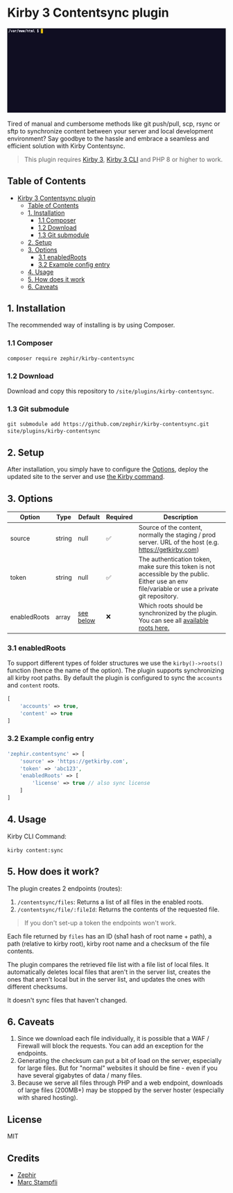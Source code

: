 # Kirby 3 Contentsync plugin

![cover](docs/content-sync.gif)

Tired of manual and cumbersome methods like git push/pull, scp, rsync or sftp to synchronize content between your server and local development environment?
Say goodbye to the hassle and embrace a seamless and efficient solution with Kirby Contentsync.

> This plugin requires [Kirby 3](https://getkirby.com), [Kirby 3 CLI](https://github.com/getkirby/cli) and PHP 8 or higher to work.

## Table of Contents

- [Kirby 3 Contentsync plugin](#kirby-3-contentsync-plugin)
  - [Table of Contents](#table-of-contents)
  - [1. Installation](#1-installation)
    - [1.1 Composer](#11-composer)
    - [1.2 Download](#12-download)
    - [1.3 Git submodule](#13-git-submodule)
  - [2. Setup](#2-setup)
  - [3. Options](#3-options)
    - [3.1 enabledRoots](#31-enabledroots)
    - [3.2 Example config entry](#32-example-config-entry)
  - [4. Usage](#4-usage)
  - [5. How does it work](#5-how-does-it-work)
  - [6. Caveats](#6-caveats)

## 1. Installation

The recommended way of installing is by using Composer.

### 1.1 Composer

```
composer require zephir/kirby-contentsync
```

### 1.2 Download

Download and copy this repository to `/site/plugins/kirby-contentsync`.

### 1.3 Git submodule

```
git submodule add https://github.com/zephir/kirby-contentsync.git site/plugins/kirby-contentsync
```

## 2. Setup

After installation, you simply have to configure the [Options](#3-options), deploy the updated site to the server and use [the Kirby command](#4-usage).

## 3. Options

| Option       | Type   | Default                       | Required | Description                                                                                                                                                                          |
| ------------ | ------ | ----------------------------- | -------- | ------------------------------------------------------------------------------------------------------------------------------------------------------------------------------------ |
| source       | string | null                          | ✅       | Source of the content, normally the staging / prod server. URL of the host (e.g. https://getkirby.com)                                                                               |
| token        | string | null                          | ✅       | The authentication token, make sure this token is not accessible by the public. Either use an env file/variable or use a private git repository.                                     |
| enabledRoots | array  | [see below](#31-enabledroots) | ❌       | Which roots should be synchronized by the plugin. You can see all [available roots here.](https://getkirby.com/docs/guide/configuration#custom-folder-setup__all-configurable-roots) |

### 3.1 enabledRoots

To support different types of folder structures we use the `kirby()->roots()` function (hence the name of the option).
The plugin supports synchronizing all kirby root paths.
By default the plugin is configured to sync the `accounts` and `content` roots.

```php
[
    'accounts' => true,
    'content' => true
]
```

### 3.2 Example config entry

```php
'zephir.contentsync' => [
    'source' => 'https://getkirby.com',
    'token' => 'abc123',
    'enabledRoots' => [
        'license' => true // also sync license
    ]
]
```

## 4. Usage

Kirby CLI Command:

`kirby content:sync`

## 5. How does it work?

The plugin creates 2 endpoints (routes):

1. `/contentsync/files`: Returns a list of all files in the enabled roots.
2. `/contentsync/file/:fileId`: Returns the contents of the requested file.

> If you don't set-up a token the endpoints won't work.

Each file returned by `files` has an ID (sha1 hash of root name + path), a path (relative to kirby root), kirby root name and a checksum of the file contents.

The plugin compares the retrieved file list with a file list of local files. It automatically deletes local files that aren't in the server list, creates the ones that aren't local but in the server list, and updates the ones with different checksums.

It doesn't sync files that haven't changed.

## 6. Caveats

1. Since we download each file individually, it is possible that a WAF / Firewall will block the requests. You can add an exception for the endpoints.
2. Generating the checksum can put a bit of load on the server, especially for large files. But for "normal" websites it should be fine - even if you have several gigabytes of data / many files.
3. Because we serve all files through PHP and a web endpoint, downloads of large files (200MB+) may be stopped by the server hoster (especially with shared hosting).

## License

MIT

## Credits

- [Zephir](https://zephir.ch)
- [Marc Stampfli](https://github.com/themaaarc)
